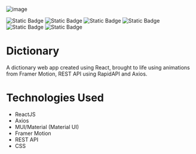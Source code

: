 ![image](https://github.com/user-attachments/assets/def71518-3f0f-4e5d-9b74-1554f2f72907)

![Static Badge](https://img.shields.io/badge/React-js-blue)
![Static Badge](https://img.shields.io/badge/Node-js-lime)
![Static Badge](https://img.shields.io/badge/Framer-Motion-orange)
![Static Badge](https://img.shields.io/badge/MUI-Material-blue)
![Static Badge](https://img.shields.io/badge/REST-API-purple)
![Static Badge](https://img.shields.io/badge/Axios-purple)


# Dictionary
A dictionary web app created using React, brought to life using animations from Framer Motion, REST API using RapidAPI and Axios.

# Technologies Used
- ReactJS
- Axios
- MUI/Material (Material UI)
- Framer Motion
- REST API
- CSS
